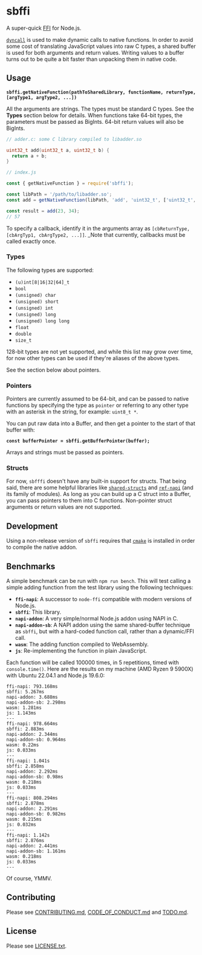 # sbffi

A super-quick [FFI](https://en.wikipedia.org/wiki/Foreign_function_interface)
for Node.js.

[`dyncall`](https://dyncall.org/) is used to make dynamic calls to native
functions. In order to avoid some cost of translating JavaScript values into raw
C types, a shared buffer is used for both arguments and return values. Writing
values to a buffer turns out to be quite a bit faster than unpacking them in
native code.

## Usage

**`sbffi.getNativeFunction(pathToSharedLibrary, functionName, returnType, [argType1, argType2, ...])`**

All the arguments are strings. The types must be standard C types. See the
**Types** section below for details. When functions take 64-bit types, the
parameters must be passed as BigInts. 64-bit return values will also be
BigInts.

```c
// adder.c: some C library compiled to libadder.so

uint32_t add(uint32_t a, uint32_t b) {
  return a + b;
}
```

```js
// index.js

const { getNativeFunction } = require('sbffi');

const libPath = '/path/to/libadder.so';
const add = getNativeFunction(libPath, 'add', 'uint32_t', ['uint32_t', 'uint32_t']);

const result = add(23, 34);
// 57
```

To specify a callback, identify it in the arguments array as `[cbReturnType,
[cbArgTyp1, cbArgType2, ...]]`. _Note that currently, callbacks must be called
exactly once. 

### Types

The following types are supported:

* `(u)int[8|16|32|64]_t`
* `bool`
* `(unsigned) char`
* `(unsigned) short`
* `(unsigned) int`
* `(unsigned) long`
* `(unsigned) long long`
* `float`
* `double`
* `size_t`

128-bit types are not yet supported, and while this list may grow over time, for
now other types can be used if they're aliases of the above types.

See the section below about pointers.

### Pointers

Pointers are currently assumed to be 64-bit, and can be passed to native
functions by specifying the type as `pointer` or referring to any other type
with an asterisk in the string, for example: `uint8_t *`.

You can put raw data into a Buffer, and then get a pointer to the start of that
buffer with:

**`const bufferPointer = sbffi.getBufferPointer(buffer);`**

Arrays and strings must be passed as pointers.

### Structs

For now, `sbfffi` doesn't have any built-in support for structs. That being
said, there are some helpful libraries like
[`shared-structs`](https://www.npmjs.com/package/shared-structs) and
[`ref-napi`](https://www.npmjs.com/package/ref-napi) (and its family of
modules). As long as you can build up a C struct into a Buffer, you can pass
pointers to them into C functions. Non-pointer struct arguments or return values
are not supported.

## Development

Using a non-release version of `sbffi` requires that
[`cmake`](https://cmake.org/) is installed in order to compile the native
addon.

## Benchmarks

A simple benchmark can be run with `npm run bench`. This will test calling a
simple adding function from the test library using the following techniques:

* **`ffi-napi`**: A successor to `node-ffi` compatible with modern versions of
  Node.js.
* **`sbffi`**: This library.
* **`napi-addon`**: A very simple/normal Node.js addon using NAPI in C.
* **`napi-addon-sb`**: A NAPI addon using the same shared-buffer technique as
  `sbffi`, but with a hard-coded function call, rather than a dynamic/FFI call.
* **`wasm`**: The adding function compiled to WebAssembly.
* **`js`**: Re-implementing the function in plain JavaScript.

Each function will be called 100000 times, in 5 repetitions, timed with
`console.time()`. Here are the results on my machine (AMD Ryzen 9 5900X) with
Ubuntu 22.04.1 and Node.js 19.6.0:

```
ffi-napi: 793.168ms
sbffi: 5.267ms
napi-addon: 3.688ms
napi-addon-sb: 2.298ms
wasm: 1.281ms
js: 1.143ms
---
ffi-napi: 978.664ms
sbffi: 2.883ms
napi-addon: 2.344ms
napi-addon-sb: 0.964ms
wasm: 0.22ms
js: 0.033ms
---
ffi-napi: 1.041s
sbffi: 2.858ms
napi-addon: 2.292ms
napi-addon-sb: 0.98ms
wasm: 0.218ms
js: 0.033ms
---
ffi-napi: 808.294ms
sbffi: 2.878ms
napi-addon: 2.291ms
napi-addon-sb: 0.982ms
wasm: 0.215ms
js: 0.032ms
---
ffi-napi: 1.142s
sbffi: 2.876ms
napi-addon: 2.441ms
napi-addon-sb: 1.161ms
wasm: 0.218ms
js: 0.033ms
---
```

Of course, YMMV.

## Contributing

Please see [CONTRIBUTING.md](./CONTRIBUTING.md),
[CODE_OF_CONDUCT.md](CODE_OF_CONDUCT.md) and [TODO.md](./TODO.md).

## License

Please see [LICENSE.txt](./LICENSE.txt).
